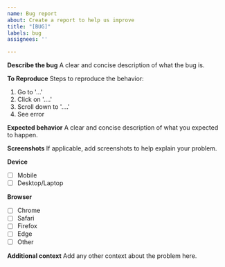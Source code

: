 ```yaml
---
name: Bug report
about: Create a report to help us improve
title: "[BUG]"
labels: bug
assignees: ''

---
```


**Describe the bug**
A clear and concise description of what the bug is.

**To Reproduce**
Steps to reproduce the behavior:
1. Go to '...'
2. Click on '....'
3. Scroll down to '....'
4. See error

**Expected behavior**
A clear and concise description of what you expected to happen.

**Screenshots**
If applicable, add screenshots to help explain your problem.

**Device**
 - [ ] Mobile
 - [ ] Desktop/Laptop

**Browser**
 - [ ] Chrome
 - [ ] Safari
 - [ ] Firefox
 - [ ] Edge
 - [ ] Other

**Additional context**
Add any other context about the problem here.
